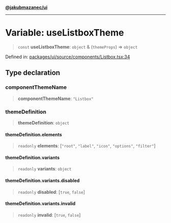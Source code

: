 [**@jakubmazanec/ui**](../README.md)

---

# Variable: useListboxTheme

> `const` **useListboxTheme**: `object` & (`themeProps`) => `object`

Defined in:
[packages/ui/source/components/Listbox.tsx:34](https://github.com/jakubmazanec/tools/blob/6fe16df773d5da14c29261ea934e72b3f99fabb7/packages/ui/source/components/Listbox.tsx#L34)

## Type declaration

### componentThemeName

> **componentThemeName**: `"Listbox"`

### themeDefinition

> **themeDefinition**: `object`

#### themeDefinition.elements

> `readonly` **elements**: \[`"root"`, `"label"`, `"icon"`, `"options"`, `"filter"`\]

#### themeDefinition.variants

> `readonly` **variants**: `object`

#### themeDefinition.variants.disabled

> `readonly` **disabled**: \[`true`, `false`\]

#### themeDefinition.variants.invalid

> `readonly` **invalid**: \[`true`, `false`\]
